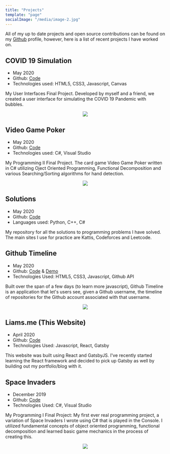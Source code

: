 ```yaml
---
title: "Projects"
template: "page"
socialImage: "/media/image-2.jpg"
---
```


All of my up to date projects and open source contributions can be found on my [Github](https://www.github.com/terror) profile, however, here is a list of recent projects I have worked on.

## COVID 19 Simulation
- May 2020
- Github: [Code](https://github.com/terror/COVID-Bubble-Simulation)
- Technologies used: HTML5, CSS3, Javascript, Canvas

My User Interfaces Final Project. Developed by myself and a friend, we created a user interface for simulating the COVID 19 Pandemic with bubbles.

<div style="text-align:center;">
<img src="/media/covid19-simulation.gif">
</div>

## Video Game Poker
- May 2020
- Github: [Code](https://github.com/terror/Video-Game-Poker)
- Technologies used: C#, Visual Studio

My Programming II Final Project. The card game Video Game Poker written in C# utilizing Oject Oriented Programming, Functional Decomposition and various Searching/Sorting algorithms for hand detection.

<div style="text-align:center;">
<img src="/media/video-game-poker.gif">
</div>

## Solutions
- May 2020
- Github: [Code](https://www.github.com/terror/solutions)
- Languages used: Python, C++, C#

My repository for all the solutions to programming problems I have solved. The main sites I use for practice are Kattis, Codeforces and Leetcode.

## Github Timeline

- May 2020
- Github: [Code](https://www.github.com/terror/github-timeline) & [Demo](https://terror.github.io/github-timeline)
- Technologies Used: HTML5, CSS3, Javascript, Github API

Built over the span of a few days (to learn more javascript), Github Timeline is an application that let's users see, given a Github username, the timeline of repositories for the Github account associated with that username.

<div style="text-align:center;">
<img src="/media/demo.gif">
</div>

## Liams.me (This Website)

- April 2020
- Github: [Code](https://www.github.com/terror/liams.me)
- Technologies Used: Javascript, React, Gatsby

This website was built using React and GatsbyJS. I've recently started learning the React framework and decided to pick up Gatsby as well by building out my portfolio/blog with it.

## Space Invaders

- December 2019
- Github: [Code](https://www.github.com/terror/Space-Invaders)
- Technologies Used: C#, Visual Studio

My Programming I Final Project: My first ever real programming project, a variation of Space Invaders I wrote using C# that is played in the Console. I utilized fundamental concepts of object oriented programming, functional decomposition and learned basic game mechanics in the process of creating this.

<div style="text-align:center;">
<img src="/media/space-invaders.gif">
</div>
